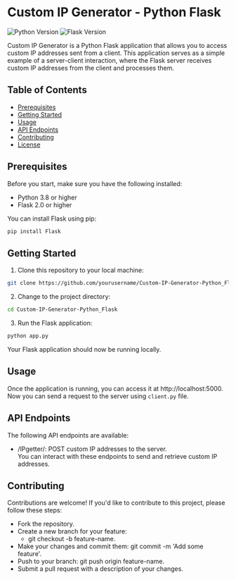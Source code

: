 # Custom IP Generator - Python Flask

![Python Version](https://img.shields.io/badge/Python-3.8%2B-brightgreen)
![Flask Version](https://img.shields.io/badge/Flask-2.0%2B-blue)

Custom IP Generator is a Python Flask application that allows you to access custom IP addresses sent from a client. This application serves as a simple example of a server-client interaction, where the Flask server receives custom IP addresses from the client and processes them.

## Table of Contents

- [Prerequisites](#prerequisites)
- [Getting Started](#getting-started)
- [Usage](#usage)
- [API Endpoints](#api-endpoints)
- [Contributing](#contributing)
- [License](#license)

## Prerequisites

Before you start, make sure you have the following installed:

- Python 3.8 or higher
- Flask 2.0 or higher

You can install Flask using pip:

```bash
pip install Flask
```

## Getting Started
1. Clone this repository to your local machine:
```bash
git clone https://github.com/yourusername/Custom-IP-Generator-Python_Flask.git
```

2. Change to the project directory:
```bash
cd Custom-IP-Generator-Python_Flask
```

3. Run the Flask application:
```bash
python app.py
```
Your Flask application should now be running locally.  

## Usage  
Once the application is running, you can access it at http://localhost:5000.   Now you can send a request to the server using ```client.py``` file.

## API Endpoints
The following API endpoints are available:

- /IPgetter/: POST custom IP addresses to the server.   
You can interact with these endpoints to send and retrieve custom IP addresses.

## Contributing
Contributions are welcome! If you'd like to contribute to this project, please follow these steps:

- Fork the repository.  
- Create a new branch for your feature:
    - git checkout -b feature-name.
- Make your changes and commit them: git commit -m 'Add some feature'.
- Push to your branch: git push origin feature-name.
- Submit a pull request with a description of your changes.

